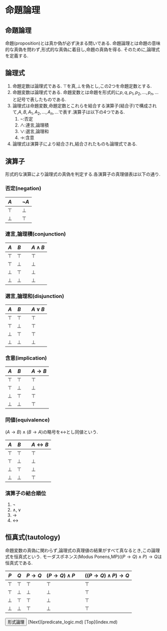 <script type="text/x-mathjax-config">MathJax.Hub.Config({tex2jax:{inlineMath:[['\$','\$'],['\\(','\\)']],processEscapes:true},CommonHTML: {matchFontHeight:false}});</script>
<script type="text/javascript" async src="https://cdnjs.cloudflare.com/ajax/libs/mathjax/2.7.1/MathJax.js?config=TeX-MML-AM_CHTML"></script>

# 命題論理
##  命題論理
命題(proposition)とは真か偽が必ず決まる問いである.
命題論理とは命題の意味的な真偽を問わず,形式的な真偽に着目し,命題の真偽を得る.
そのために,論理式を定義する.

## 論理式
1. 命題定数は論理式である. $\top$を真,$\bot$を偽とし,この2つを命題定数とする.
1. 命題変数は論理式である. 命題変数とは命題を形式的に$p,q,p_1,p_2,\dots,p_n,\dots$と記号で表したものである.
1. 論理式は命題変数,命題定数とこれらを結合する演算子(結合子)で構成されて,$A,B,A_1,A_2,\dots,A_n,\dots$で表す.演算子は以下の4つである.
   1. $\lnot$:否定
   1. $\land$:連言,論理積
   1. $\lor$:選言,論理和
   1. $\to$:含意
1. 論理式は演算子により結合され,結合されたものも論理式である.

## 演算子
形式的な演算により論理式の真偽を判定する.各演算子の真理値表は以下の通り.

### 否定(negation)

|$A$||$\lnot A$|
|----|----|----|
|$\top$||$\bot$|
|$\bot$||$\top$|

### 連言,論理積(conjunction)

|$A$|$B$||$A \land B$|
|---|---|---|---|
|$\top$|$\top$||$\top$|
|$\top$|$\bot$||$\bot$|
|$\bot$|$\top$||$\bot$|
|$\bot$|$\bot$||$\bot$|

### 選言,論理和(disjunction)

|$A$|$B$||$A \lor B$|
|---|---|---|---|
|$\top$|$\top$||$\top$|
|$\top$|$\bot$||$\top$|
|$\bot$|$\top$||$\top$|
|$\bot$|$\bot$||$\bot$|

### 含意(implication)

|$A$|$B$||$A \to B$|
|---|---|---|---|
|$\top$|$\top$||$\top$|
|$\top$|$\bot$||$\bot$|
|$\bot$|$\top$||$\top$|
|$\bot$|$\bot$||$\top$|

### 同値(equivalence)

$(A \to B) \land (B \to A)$の略号を$\leftrightarrow$とし同値という.

|$A$|$B$||$A \leftrightarrow B$|
|---|---|---|---|
|$\top$|$\top$||$\top$|
|$\top$|$\bot$||$\bot$|
|$\bot$|$\top$||$\bot$|
|$\bot$|$\bot$||$\top$|

### 演算子の結合順位

1. $\lnot$
1. $\land,\lor$
1. $\to$
1. $\leftrightarrow$

## 恒真式(tautology)
命題変数の真偽に関わらず,論理式の真理値の結果がすべて真なるとき,この論理式を恒真式という.
モーダスポネンス(Modus Ponens,MP)$((P \to Q) \land P) \to Q$は恒真式である.

|$P$|$Q$|$P \to Q$|$(P \to Q) \land P$||$((P \to Q) \land P) \to Q$|
|---|---|---|---|---|---|
|$\top$|$\top$|$\top$|$\top$||$\top$|
|$\top$|$\bot$|$\bot$|$\bot$||$\top$|
|$\bot$|$\top$|$\top$|$\bot$||$\top$|
|$\bot$|$\bot$|$\top$|$\bot$||$\top$|

<input type="button" onclick="location.href='https://seisyuu-hantatsushi.github.io/axiomatic_set_theory/#%E5%BD%A2%E5%BC%8F%E8%AB%96%E7%90%86'" value="形式論理">
[Next](predicate_logic.md)
[Top](index.md)
